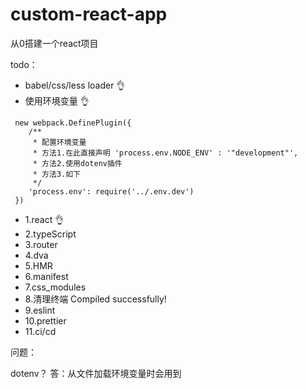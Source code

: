 # custom-react-app
从0搭建一个react项目

todo：
- babel/css/less loader 👌
- 使用环境变量 👌
```
 new webpack.DefinePlugin({
    /**
     * 配置环境变量
     * 方法1.在此直接声明 'process.env.NODE_ENV' : '"development"',
     * 方法2.使用dotenv插件
     * 方法3.如下
     */
    'process.env': require('../.env.dev')
 })
```
- 1.react 👌
- 2.typeScript
- 3.router
- 4.dva
- 5.HMR
- 6.manifest
- 7.css_modules
- 8.清理终端 Compiled successfully!
- 9.eslint
- 10.prettier
- 11.ci/cd

问题：

dotenv？
答：从文件加载环境变量时会用到
